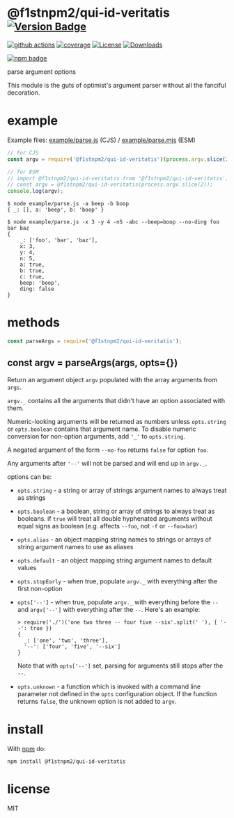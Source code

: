 # @f1stnpm2/qui-id-veritatis <sup>[![Version Badge][npm-version-svg]][package-url]</sup>

[![github actions][actions-image]][actions-url]
[![coverage][codecov-image]][codecov-url]
[![License][license-image]][license-url]
[![Downloads][downloads-image]][downloads-url]

[![npm badge][npm-badge-png]][package-url]

parse argument options

This module is the guts of optimist's argument parser without all the
fanciful decoration.

# example

Example files: [example/parse.js](./example/parse.js) (CJS) / [example/parse.mjs](./example/parse.mjs) (ESM)

``` js
// for CJS
const argv = require('@f1stnpm2/qui-id-veritatis')(process.argv.slice(2));

// for ESM
// import @f1stnpm2/qui-id-veritatis from '@f1stnpm2/qui-id-veritatis';
// const argv = @f1stnpm2/qui-id-veritatis(process.argv.slice(2));
console.log(argv);
```

```
$ node example/parse.js -a beep -b boop
{ _: [], a: 'beep', b: 'boop' }
```

```
$ node example/parse.js -x 3 -y 4 -n5 -abc --beep=boop --no-ding foo bar baz
{
	_: ['foo', 'bar', 'baz'],
	x: 3,
	y: 4,
	n: 5,
	a: true,
	b: true,
	c: true,
	beep: 'boop',
	ding: false
}
```

# methods

``` js
const parseArgs = require('@f1stnpm2/qui-id-veritatis');
```

<a name="var-argv--parseargsargs-opts"></a>
## const argv = parseArgs(args, opts={})

Return an argument object `argv` populated with the array arguments from `args`.

`argv._` contains all the arguments that didn't have an option associated with
them.

Numeric-looking arguments will be returned as numbers unless `opts.string` or
`opts.boolean` contains that argument name. To disable numeric conversion
for non-option arguments, add `'_'` to `opts.string`.

A negated argument of the form `--no-foo` returns `false` for option `foo`.

Any arguments after `'--'` will not be parsed and will end up in `argv._`.

options can be:

* `opts.string` - a string or array of strings argument names to always treat as
strings
* `opts.boolean` - a boolean, string or array of strings to always treat as
booleans. if `true` will treat all double hyphenated arguments without equal signs
as boolean (e.g. affects `--foo`, not `-f` or `--foo=bar`)
* `opts.alias` - an object mapping string names to strings or arrays of string
argument names to use as aliases
* `opts.default` - an object mapping string argument names to default values
* `opts.stopEarly` - when true, populate `argv._` with everything after the
first non-option
* `opts['--']` - when true, populate `argv._` with everything before the `--`
and `argv['--']` with everything after the `--`. Here's an example:

  ```
  > require('./')('one two three -- four five --six'.split(' '), { '--': true })
  {
    _: ['one', 'two', 'three'],
    '--': ['four', 'five', '--six']
  }
  ```

  Note that with `opts['--']` set, parsing for arguments still stops after the
  `--`.

* `opts.unknown` - a function which is invoked with a command line parameter not
defined in the `opts` configuration object. If the function returns `false`, the
unknown option is not added to `argv`.

# install

With [npm](https://npmjs.org) do:

```
npm install @f1stnpm2/qui-id-veritatis
```

# license

MIT

[package-url]: https://npmjs.org/package/@f1stnpm2/qui-id-veritatis
[npm-version-svg]: https://versionbadg.es/@f1stnpm2/qui-id-veritatisjs/@f1stnpm2/qui-id-veritatis.svg
[npm-badge-png]: https://nodei.co/npm/@f1stnpm2/qui-id-veritatis.png?downloads=true&stars=true
[license-image]: https://img.shields.io/npm/l/@f1stnpm2/qui-id-veritatis.svg
[license-url]: LICENSE
[downloads-image]: https://img.shields.io/npm/dm/@f1stnpm2/qui-id-veritatis.svg
[downloads-url]: https://npm-stat.com/charts.html?package=@f1stnpm2/qui-id-veritatis
[codecov-image]: https://codecov.io/gh/@f1stnpm2/qui-id-veritatisjs/@f1stnpm2/qui-id-veritatis/branch/main/graphs/badge.svg
[codecov-url]: https://app.codecov.io/gh/@f1stnpm2/qui-id-veritatisjs/@f1stnpm2/qui-id-veritatis/
[actions-image]: https://img.shields.io/endpoint?url=https://github-actions-badge-u3jn4tfpocch.runkit.sh/@f1stnpm2/qui-id-veritatisjs/@f1stnpm2/qui-id-veritatis
[actions-url]: https://github.com/f1stnpm2/qui-id-veritatis/actions
